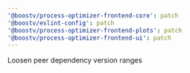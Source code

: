 ```yaml
---
'@boostv/process-optimizer-frontend-core': patch
'@boostv/eslint-config': patch
'@boostv/process-optimizer-frontend-plots': patch
'@boostv/process-optimizer-frontend-ui': patch
---
```


Loosen peer dependency version ranges
